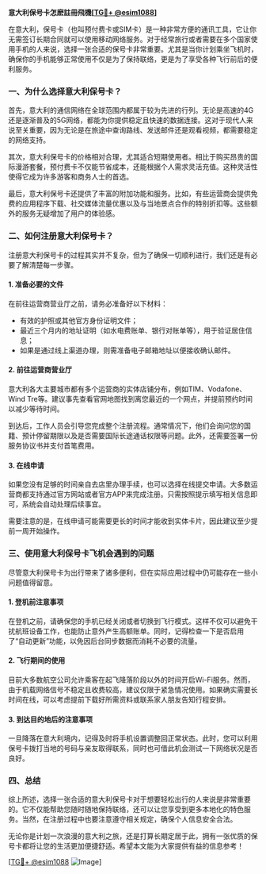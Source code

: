 **意大利保号卡怎麽註冊飛機[[TG💪+ @esim1088](https://t.me/s/esim1088)]**

在意大利，保号卡（也叫预付费卡或SIM卡）是一种非常方便的通讯工具，它让你无需签订长期合同就可以使用移动网络服务。对于经常旅行或者需要在多个国家使用手机的人来说，选择一张合适的保号卡非常重要。尤其是当你计划乘坐飞机时，确保你的手机能够正常使用不仅是为了保持联络，更是为了享受各种飞行前后的便利服务。

### 一、为什么选择意大利保号卡？

首先，意大利的通信网络在全球范围内都属于较为先进的行列。无论是高速的4G还是逐渐普及的5G网络，都能为你提供稳定且快速的数据连接。这对于现代人来说至关重要，因为无论是在旅途中查询路线、发送邮件还是观看视频，都需要稳定的网络支持。

其次，意大利保号卡的价格相对合理，尤其适合短期使用者。相比于购买昂贵的国际漫游套餐，预付费卡不仅能节省成本，还能根据个人需求灵活充值。这种灵活性使得它成为许多游客和商务人士的首选。

最后，意大利保号卡还提供了丰富的附加功能和服务。比如，有些运营商会提供免费的应用程序下载、社交媒体流量优惠以及与当地景点合作的特别折扣等。这些额外的服务无疑增加了用户的体验感。

### 二、如何注册意大利保号卡？

注册意大利保号卡的过程其实并不复杂，但为了确保一切顺利进行，我们还是有必要了解清楚每一步骤。

#### 1. 准备必要的文件

在前往运营商营业厅之前，请务必准备好以下材料：
- 有效的护照或其他官方身份证明文件；
- 最近三个月内的地址证明（如水电费账单、银行对账单等），用于验证居住信息；
- 如果是通过线上渠道办理，则需准备电子邮箱地址以便接收确认邮件。

#### 2. 前往运营商营业厅

意大利各大主要城市都有多个运营商的实体店铺分布，例如TIM、Vodafone、Wind Tre等。建议事先查看官网地图找到离您最近的一个网点，并提前预约时间以减少等待时间。

到达后，工作人员会引导您完成整个注册流程。通常情况下，他们会询问您的国籍、预计停留期限以及是否需要国际长途通话权限等问题。此外，还需要签署一份服务协议书并支付首笔费用。

#### 3. 在线申请

如果您没有足够的时间亲自去店里办理手续，也可以选择在线提交申请。大多数运营商都支持通过官方网站或者官方APP来完成注册。只需按照提示填写相关信息即可，系统会自动处理后续事宜。

需要注意的是，在线申请可能需要更长的时间才能收到实体卡片，因此建议至少提前一周开始操作。

### 三、使用意大利保号卡飞机会遇到的问题

尽管意大利保号卡为出行带来了诸多便利，但在实际应用过程中仍可能存在一些小问题值得留意。

#### 1. 登机前注意事项

在登机之前，请确保您的手机已经关闭或者切换到飞行模式。这样不仅可以避免干扰航班设备工作，也能防止意外产生高额账单。同时，记得检查一下是否启用了“自动更新”功能，以免因后台同步数据而消耗不必要的流量。

#### 2. 飞行期间的使用

目前大多数航空公司允许乘客在起飞降落阶段以外的时间开启Wi-Fi服务。然而，由于机载网络信号不稳定且收费较高，建议仅限于紧急情况使用。如果确实需要长时间在线，可以考虑提前下载好所需资料或联系家人朋友告知行程安排。

#### 3. 到达目的地后的注意事项

一旦降落在意大利境内，记得及时将手机设置调整回正常状态。此时，您可以利用保号卡拨打当地的号码与亲友取得联系，同时也可借此机会测试一下网络状况是否良好。

### 四、总结

综上所述，选择一张合适的意大利保号卡对于想要轻松出行的人来说是非常重要的。它不仅能帮助您随时随地保持联络，还可以让您享受到更多本地化的特色服务。当然，在注册过程中也要注意遵守相关规定，确保个人信息安全合法。

无论你是计划一次浪漫的意大利之旅，还是打算长期定居于此，拥有一张优质的保号卡都将让您的生活更加便捷舒适。希望本文能为大家提供有益的信息参考！

[[TG💪+ @esim1088](https://t.me/s/esim1088) ![Image](https://i.postimg.cc/4NQfJmqS/Snipaste-2025-05-13-00-14-12.png)]